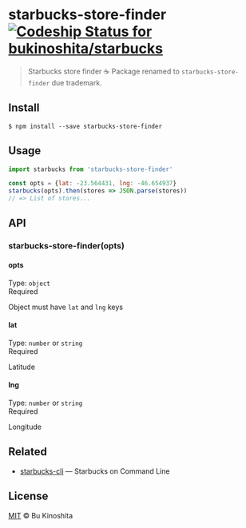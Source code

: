 # starbucks-store-finder [![Codeship Status for bukinoshita/starbucks](https://app.codeship.com/projects/2b359a90-0441-0135-d36c-6adab902adfa/status?branch=master)](https://app.codeship.com/projects/213418)

> Starbucks store finder :coffee:
> Package renamed to `starbucks-store-finder` due trademark.

## Install
```
$ npm install --save starbucks-store-finder
```

## Usage
```js
import starbucks from 'starbucks-store-finder'

const opts = {lat: -23.564431, lng: -46.654937}
starbucks(opts).then(stores => JSON.parse(stores))
// => List of stores...
```

## API
### starbucks-store-finder(opts)

#### opts
Type: `object`<br/>
Required<br/>

Object must have `lat` and `lng` keys

#### lat
Type: `number` or `string`<br/>
Required

Latitude

#### lng
Type: `number` or `string`<br/>
Required

Longitude

## Related
- [starbucks-cli](https://github.com/bukinoshita/starbucks-cli) — Starbucks on Command Line

## License
[MIT](https://github.com/bukinoshita/starbucks-store-finder/blob/master/LICENSE) &copy; Bu Kinoshita
